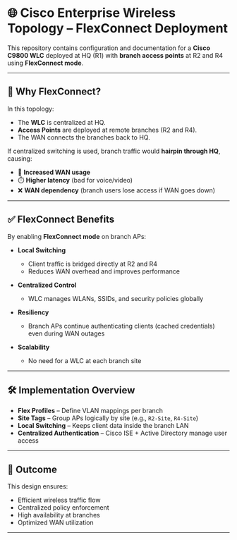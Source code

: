 # 🌐 Cisco Enterprise Wireless Topology – FlexConnect Deployment

This repository contains configuration and documentation for a **Cisco C9800 WLC** deployed at HQ (R1) with **branch access points** at R2 and R4 using **FlexConnect mode**.

---

## 📌 Why FlexConnect?

In this topology:  
- The **WLC** is centralized at HQ.  
- **Access Points** are deployed at remote branches (R2 and R4).  
- The WAN connects the branches back to HQ.  

If centralized switching is used, branch traffic would **hairpin through HQ**, causing:  
- 🚦 **Increased WAN usage**  
- ⏱️ **Higher latency** (bad for voice/video)  
- ❌ **WAN dependency** (branch users lose access if WAN goes down)  

---

## ✅ FlexConnect Benefits

By enabling **FlexConnect mode** on branch APs:  

- **Local Switching**  
  - Client traffic is bridged directly at R2 and R4  
  - Reduces WAN overhead and improves performance  

- **Centralized Control**  
  - WLC manages WLANs, SSIDs, and security policies globally  

- **Resiliency**  
  - Branch APs continue authenticating clients (cached credentials) even during WAN outages  

- **Scalability**  
  - No need for a WLC at each branch site  

---

## 🛠️ Implementation Overview

- **Flex Profiles** – Define VLAN mappings per branch  
- **Site Tags** – Group APs logically by site (e.g., `R2-Site`, `R4-Site`)  
- **Local Switching** – Keeps client data inside the branch LAN  
- **Centralized Authentication** – Cisco ISE + Active Directory manage user access  

---

## 🎯 Outcome

This design ensures:  
- Efficient wireless traffic flow  
- Centralized policy enforcement  
- High availability at branches  
- Optimized WAN utilization  

---


